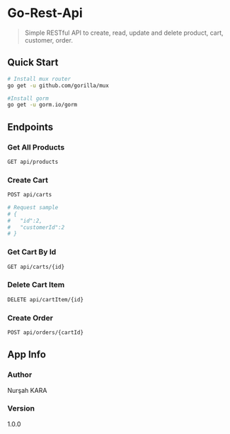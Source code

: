 # Go-Rest-Api

> Simple RESTful API to create, read, update and delete product, cart, customer, order.

## Quick Start


``` bash
# Install mux router
go get -u github.com/gorilla/mux

#Install gorm
go get -u gorm.io/gorm
```


## Endpoints

### Get All Products
``` bash
GET api/products
```
### Create Cart
``` bash
POST api/carts

# Request sample
# {
#   "id":2,
#   "customerId":2
# }

```

### Get Cart By Id
``` bash
GET api/carts/{id}
```

### Delete Cart Item
``` bash
DELETE api/cartItem/{id}
```

### Create Order
``` bash
POST api/orders/{cartId}
```

## App Info

### Author

Nurşah KARA

### Version

1.0.0
